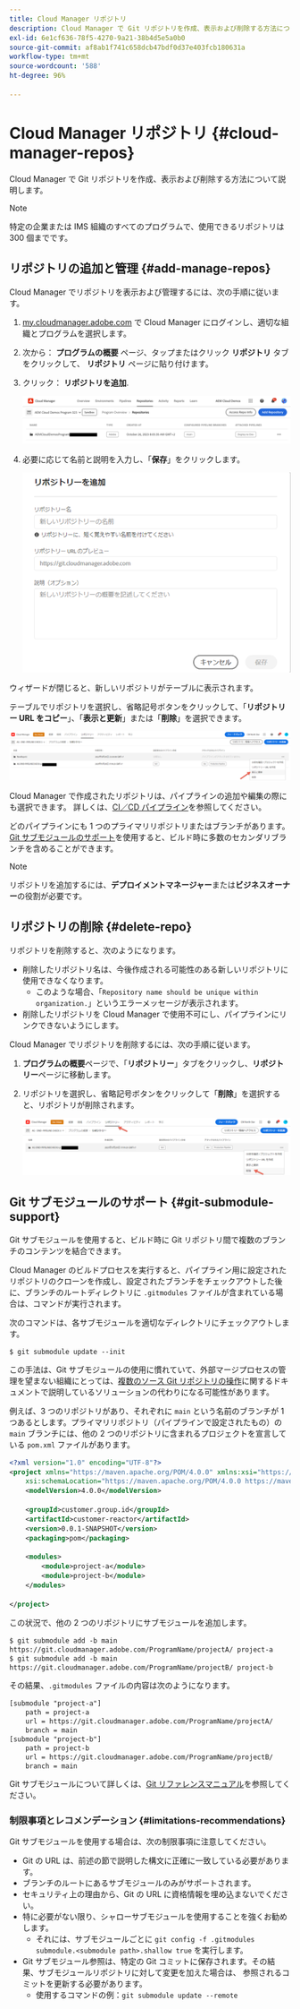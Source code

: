 ```yaml
---
title: Cloud Manager リポジトリ
description: Cloud Manager で Git リポジトリを作成、表示および削除する方法について説明します。
exl-id: 6e1cf636-78f5-4270-9a21-38b4d5e5a0b0
source-git-commit: af8ab1f741c658dcb47bdf0d37e403fcb180631a
workflow-type: tm+mt
source-wordcount: '588'
ht-degree: 96%

---
```



# Cloud Manager リポジトリ {#cloud-manager-repos}

Cloud Manager で Git リポジトリを作成、表示および削除する方法について説明します。

>[!NOTE]
>
>特定の企業または IMS 組織のすべてのプログラムで、使用できるリポジトリは 300 個までです。

## リポジトリの追加と管理 {#add-manage-repos}

Cloud Manager でリポジトリを表示および管理するには、次の手順に従います。

1. [my.cloudmanager.adobe.com](https://my.cloudmanager.adobe.com/) で Cloud Manager にログインし、適切な組織とプログラムを選択します。

1. 次から： **プログラムの概要** ページ、タップまたはクリック **リポジトリ** タブをクリックして、 **リポジトリ** ページに貼り付けます。

1. クリック： **リポジトリを追加**.

   ![「リポジトリーを追加」ボタン](/help/implementing/cloud-manager/assets/repos/create-repo2.png)

1. 必要に応じて名前と説明を入力し、「**保存**」をクリックします。

   ![リポジトリーを追加ダイアログ](/help/implementing/cloud-manager/assets/repos/repo-1.png)

ウィザードが閉じると、新しいリポジトリがテーブルに表示されます。

テーブルでリポジトリを選択し、省略記号ボタンをクリックして、「**リポジトリー URL をコピー**」、「**表示と更新**」または「**削除**」を選択できます。

![リポジトリ関連オプション](/help/implementing/cloud-manager/assets/repos/create-repo3.png)

Cloud Manager で作成されたリポジトリは、パイプラインの追加や編集の際にも選択できます。 詳しくは、[CI／CD パイプライン](/help/implementing/cloud-manager/configuring-pipelines/introduction-ci-cd-pipelines.md)を参照してください。

どのパイプラインにも 1 つのプライマリリポジトリまたはブランチがあります。[Git サブモジュールのサポート](#git-submodule-support)を使用すると、ビルド時に多数のセカンダリブランチを含めることができます。

>[!NOTE]
>
>リポジトリを追加するには、**デプロイメントマネージャー**&#x200B;または&#x200B;**ビジネスオーナー**&#x200B;の役割が必要です。

## リポジトリの削除 {#delete-repo}

リポジトリを削除すると、次のようになります。

* 削除したリポジトリ名は、今後作成される可能性のある新しいリポジトリに使用できなくなります。
   * このような場合、「`Repository name should be unique within organization.`」というエラーメッセージが表示されます。
* 削除したリポジトリを Cloud Manager で使用不可にし、パイプラインにリンクできないようにします。

Cloud Manager でリポジトリを削除するには、次の手順に従います。

1. **プログラムの概要**&#x200B;ページで、「**リポジトリー**」タブをクリックし、**リポジトリー**&#x200B;ページに移動します。

1. リポジトリを選択し、省略記号ボタンをクリックして「**削除**」を選択すると、リポジトリが削除されます。

   ![リポジトリの削除](/help/implementing/cloud-manager/assets/repos/delete-repo.png)

## Git サブモジュールのサポート {#git-submodule-support}

Git サブモジュールを使用すると、ビルド時に Git リポジトリ間で複数のブランチのコンテンツを結合できます。

Cloud Manager のビルドプロセスを実行すると、パイプライン用に設定されたリポジトリのクローンを作成し、設定されたブランチをチェックアウトした後に、ブランチのルートディレクトリに `.gitmodules` ファイルが含まれている場合は、コマンドが実行されます。

次のコマンドは、各サブモジュールを適切なディレクトリにチェックアウトします。

```
$ git submodule update --init
```

この手法は、Git サブモジュールの使用に慣れていて、外部マージプロセスの管理を望まない組織にとっては、[複数のソース Git リポジトリの操作](/help/implementing/cloud-manager/managing-code/working-with-multiple-source-git-repositories.md)に関するドキュメントで説明しているソリューションの代わりになる可能性があります。

例えば、3 つのリポジトリがあり、それぞれに `main` という名前のブランチが 1 つあるとします。プライマリリポジトリ（パイプラインで設定されたもの）の `main` ブランチには、他の 2 つのリポジトリに含まれるプロジェクトを宣言している `pom.xml` ファイルがあります。

```xml
<?xml version="1.0" encoding="UTF-8"?>
<project xmlns="https://maven.apache.org/POM/4.0.0" xmlns:xsi="https://www.w3.org/2001/XMLSchema-instance"
    xsi:schemaLocation="https://maven.apache.org/POM/4.0.0 https://maven.apache.org/maven-v4_0_0.xsd">
    <modelVersion>4.0.0</modelVersion>
   
    <groupId>customer.group.id</groupId>
    <artifactId>customer-reactor</artifactId>
    <version>0.0.1-SNAPSHOT</version>
    <packaging>pom</packaging>
   
    <modules>
        <module>project-a</module>
        <module>project-b</module>
    </modules>
   
</project>
```

この状況で、他の 2 つのリポジトリにサブモジュールを追加します。

```shell
$ git submodule add -b main https://git.cloudmanager.adobe.com/ProgramName/projectA/ project-a
$ git submodule add -b main https://git.cloudmanager.adobe.com/ProgramName/projectB/ project-b
```

その結果、`.gitmodules` ファイルの内容は次のようになります。

```text
[submodule "project-a"]
    path = project-a
    url = https://git.cloudmanager.adobe.com/ProgramName/projectA/
    branch = main
[submodule "project-b"]
    path = project-b
    url = https://git.cloudmanager.adobe.com/ProgramName/projectB/
    branch = main
```

Git サブモジュールについて詳しくは、[Git リファレンスマニュアル](https://git-scm.com/book/ja/v2/Git-Tools-Submodules)を参照してください。

### 制限事項とレコメンデーション {#limitations-recommendations}

Git サブモジュールを使用する場合は、次の制限事項に注意してください。

* Git の URL は、前述の節で説明した構文に正確に一致している必要があります。
* ブランチのルートにあるサブモジュールのみがサポートされます。
* セキュリティ上の理由から、Git の URL に資格情報を埋め込まないでください。
* 特に必要がない限り、シャローサブモジュールを使用することを強くお勧めします。
   * それには、サブモジュールごとに `git config -f .gitmodules submodule.<submodule path>.shallow true` を実行します。
* Git サブモジュール参照は、特定の Git コミットに保存されます。その結果、サブモジュールリポジトリに対して変更を加えた場合は、 参照されるコミットを更新する必要があります。
   * 使用するコマンドの例：`git submodule update --remote`
